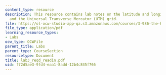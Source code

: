 ```yaml
---
content_type: resource
description: This resource contains lab notes on the latitude and longitude system,
  and the Universal Transverse Mercator (UTM) grid.
file: https://ol-ocw-studio-app-qa.s3.amazonaws.com/courses/3-986-the-human-past-introduction-to-archaeology-fall-2006/f72d5ae39fd4eaa18add12b4c845f766_lab3_reqd_readin.pdf
file_type: application/pdf
learning_resource_types:
- Labs
ocw_type: OCWFile
parent_title: Labs
parent_type: CourseSection
resourcetype: Document
title: lab3_reqd_readin.pdf
uid: f72d5ae3-9fd4-eaa1-8add-12b4c845f766
---
```

